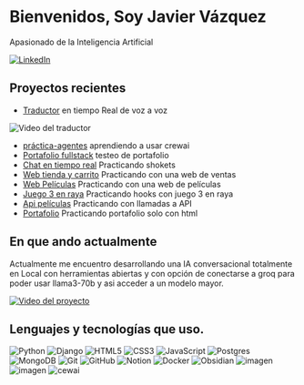 # Bienvenidos, Soy Javier Vázquez 
Apasionado de la Inteligencia Artificial

[![LinkedIn](https://img.shields.io/badge/linkedin-%230077B5.svg?style=for-the-badge&logo=linkedin&logoColor=white)](https://www.linkedin.com/in/javier-v%C3%A1zquez-mart%C3%ADn-567307298/)

## Proyectos recientes

- [Traductor](https://github.com/Mileccc/TraductorAudioToAudio) en tiempo Real de voz a voz

![Video del traductor](https://youtu.be/d0Dn0ioeNTc?si=4g1t5lcnEpGJpVXS)

- [práctica-agentes](https://github.com/Mileccc/practica_agentes) aprendiendo a usar crewai
- [Portafolio fullstack](https://github.com/Mileccc/portafolio_fullstack/tree/master) testeo de portafolio
- [Chat en tiempo real](https://github.com/Mileccc/chatTiempoReal/tree/master/client) Practicando shokets
- [Web tienda y carrito](https://github.com/Mileccc/Tienda_y_Carrito) Practicando con una web de ventas
- [Web Películas](https://github.com/Mileccc/Buscador_peliculas) Practicando con una web de películas
- [Juego 3 en raya](https://github.com/Mileccc/tres-en-raya) Practicando hooks con juego 3 en raya
- [Api películas](https://github.com/Mileccc/rest-api-peliculas-deploy) Practicando con llamadas a API
- [Portafolio](https://github.com/Mileccc/portafolios_basico_solo_javaScript) Practicando portafolio solo con html


## En que ando actualmente

Actualmente me encuentro desarrollando una IA conversacional totalmente en Local con herramientas abiertas y con opción de conectarse a groq para poder usar llama3-70b y asi acceder a un modelo mayor.

[![Video del proyecto](https://github.com/Mileccc/Mileccc/assets/121825748/7d77840b-cfd8-4003-8d03-cb4f43ead309)](https://www.youtube.com/watch?v=Rv8jfNoKlTE)

## Lenguajes y tecnologías que uso.

![Python](https://img.shields.io/badge/python-3670A0?style=for-the-badge&logo=python&logoColor=ffdd54) ![Django](https://img.shields.io/badge/django-%23092E20.svg?style=for-the-badge&logo=django&logoColor=white) ![HTML5](https://img.shields.io/badge/html5-%23E34F26.svg?style=for-the-badge&logo=html5&logoColor=white) ![CSS3](https://img.shields.io/badge/css3-%231572B6.svg?style=for-the-badge&logo=css3&logoColor=white) ![JavaScript](https://img.shields.io/badge/javascript-%23323330.svg?style=for-the-badge&logo=javascript&logoColor=%23F7DF1E) ![Postgres](https://img.shields.io/badge/postgres-%23316192.svg?style=for-the-badge&logo=postgresql&logoColor=white) ![MongoDB](https://img.shields.io/badge/MongoDB-%234ea94b.svg?style=for-the-badge&logo=mongodb&logoColor=white) ![Git](https://img.shields.io/badge/git-%23F05033.svg?style=for-the-badge&logo=git&logoColor=white) ![GitHub](https://img.shields.io/badge/github-%23121011.svg?style=for-the-badge&logo=github&logoColor=white)   ![Notion](https://img.shields.io/badge/Notion-%23000000.svg?style=for-the-badge&logo=notion&logoColor=white) ![Docker](https://img.shields.io/badge/docker-%230db7ed.svg?style=for-the-badge&logo=docker&logoColor=white) ![Obsidian](https://img.shields.io/badge/Obsidian-%23483699.svg?style=for-the-badge&logo=obsidian&logoColor=white)  ![imagen](https://github.com/Mileccc/Mileccc/assets/121825748/e1b49f04-d136-42d6-a2a2-64364ff7d7cd) ![imagen](https://github.com/Mileccc/Mileccc/assets/121825748/db06a644-ff5e-4675-b1c7-292a1ff4a5d5)   ![cewai](https://github.com/Mileccc/Mileccc/assets/121825748/a31df1c4-869f-4c47-9ebc-b15695bdd39b)





